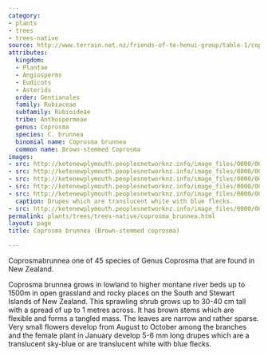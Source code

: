 ```yaml
---
category:
- plants
- trees
- trees-native
source: http://www.terrain.net.nz/friends-of-te-henui-group/table-1/coprosma-brunnea.html
attributes:
  kingdom:
  - Plantae
  - Angiosperms
  - Eudicots
  - Asterids
  order: Gentianales
  family: Rubiaceae
  subfamily: Rubioideae
  tribe: Anthospermeae
  genus: Coprosma
  species: C. brunnea
  binomial name: Coprosma brunnea
  common name: Brown-stemmed Coprosma
images:
- src: http://ketenewplymouth.peoplesnetworknz.info/image_files/0000/0001/8634/Fruits_of_Coprosma_brunnea.JPG
- src: http://ketenewplymouth.peoplesnetworknz.info/image_files/0000/0001/8624/Brown_stemmed_coprosma__Coprosma_brunnea-6.JPG
- src: http://ketenewplymouth.peoplesnetworknz.info/image_files/0000/0001/8629/Brown_stemmed_coprosma__Coprosma_brunnea-8.JPG
- src: http://ketenewplymouth.peoplesnetworknz.info/image_files/0000/0001/8619/Brown_stemmed_coprosma__Coprosma_brunnea-2.JPG
- src: http://ketenewplymouth.peoplesnetworknz.info/image_files/0000/0005/4584/Coprosma_brunnea.JPG
  caption: Drupes which are translucent white with blue flecks.
- src: http://ketenewplymouth.peoplesnetworknz.info/image_files/0000/0005/4579/Coprosma_brunnea-001.JPG
permalink: plants/trees/trees-native/coprosma_brunnea.html
layout: page
title: Coprosma brunnea (Brown-stemmed coprosma)

---
```

Coprosmabrunnea one of 45 species of Genus Coprosma that are found in New Zealand.

Coprosma brunnea grows in lowland to higher montane river beds up to 1500m in open grassland and rocky places on the South and Stewart Islands of New Zealand. This sprawling shrub grows up to 30-40 cm tall with a spread of up to 1 metres across. It has brown stems which are flexible and forms a tangled mass. The leaves are narrow and rather sparse.
Very small flowers develop from August to October among the branches and the female plant in January develop 5-6 mm long drupes which are a translucent sky-blue or are translucent white with blue flecks.
